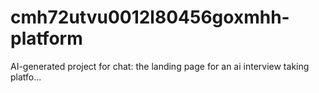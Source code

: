 # cmh72utvu0012l80456goxmhh-platform
AI-generated project for chat: the landing page for an ai interview taking platfo...
